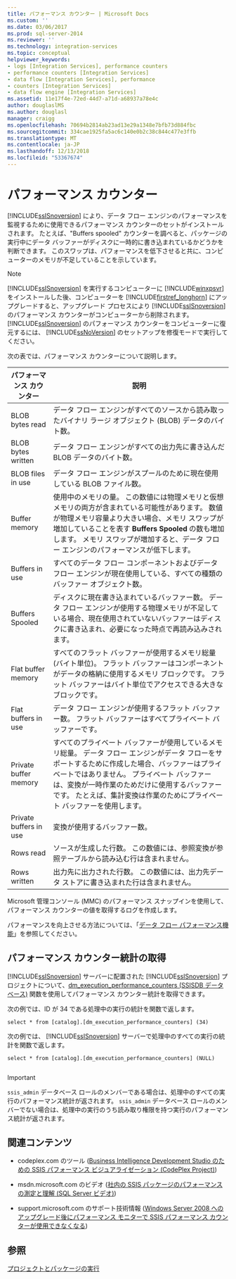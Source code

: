 ```yaml
---
title: パフォーマンス カウンター | Microsoft Docs
ms.custom: ''
ms.date: 03/06/2017
ms.prod: sql-server-2014
ms.reviewer: ''
ms.technology: integration-services
ms.topic: conceptual
helpviewer_keywords:
- logs [Integration Services], performance counters
- performance counters [Integration Services]
- data flow [Integration Services], performance
- counters [Integration Services]
- data flow engine [Integration Services]
ms.assetid: 11e17f4e-72ed-44d7-a71d-a68937a78e4c
author: douglaslMS
ms.author: douglasl
manager: craigg
ms.openlocfilehash: 70694b2814ab23ad13e29a1348e7bfb73d884fbc
ms.sourcegitcommit: 334cae1925fa5ac6c140e0b2c38c844c477e3ffb
ms.translationtype: MT
ms.contentlocale: ja-JP
ms.lasthandoff: 12/13/2018
ms.locfileid: "53367674"
---
```

# <a name="performance-counters"></a>パフォーマンス カウンター
  [!INCLUDE[ssISnoversion](../../includes/ssisnoversion-md.md)] により、データ フロー エンジンのパフォーマンスを監視するために使用できるパフォーマンス カウンターのセットがインストールされます。 たとえば、"Buffers spooled" カウンターを調べると、パッケージの実行中にデータ バッファーがディスクに一時的に書き込まれているかどうかを判断できます。 このスワップは、パフォーマンスを低下させると共に、コンピューターのメモリが不足していることを示しています。  
  
> [!NOTE]  
>  [!INCLUDE[ssISnoversion](../../includes/ssisnoversion-md.md)] を実行するコンピューターに [!INCLUDE[winxpsvr](../../includes/winxpsvr-md.md)] をインストールした後、コンピューターを [!INCLUDE[firstref_longhorn](../../includes/firstref-longhorn-md.md)] にアップグレードすると、アップグレード プロセスにより [!INCLUDE[ssISnoversion](../../includes/ssisnoversion-md.md)] のパフォーマンス カウンターがコンピューターから削除されます。 [!INCLUDE[ssISnoversion](../../includes/ssisnoversion-md.md)] のパフォーマンス カウンターをコンピューターに復元するには、 [!INCLUDE[ssNoVersion](../../includes/ssnoversion-md.md)] のセットアップを修復モードで実行してください。  
  
 次の表では、パフォーマンス カウンターについて説明します。  
  
|パフォーマンス カウンター|説明|  
|-------------------------|-----------------|  
|BLOB bytes read|データ フロー エンジンがすべてのソースから読み取ったバイナリ ラージ オブジェクト (BLOB) データのバイト数。|  
|BLOB bytes written|データ フロー エンジンがすべての出力先に書き込んだ BLOB データのバイト数。|  
|BLOB files in use|データ フロー エンジンがスプールのために現在使用している BLOB ファイル数。|  
|Buffer memory|使用中のメモリの量。 この数値には物理メモリと仮想メモリの両方が含まれている可能性があります。 数値が物理メモリ容量より大きい場合、メモリ スワップが増加していることを表す **Buffers Spooled** の数も増加します。 メモリ スワップが増加すると、データ フロー エンジンのパフォーマンスが低下します。|  
|Buffers in use|すべてのデータ フロー コンポーネントおよびデータ フロー エンジンが現在使用している、すべての種類のバッファー オブジェクト数。|  
|Buffers Spooled|ディスクに現在書き込まれているバッファー数。 データ フロー エンジンが使用する物理メモリが不足している場合、現在使用されていないバッファーはディスクに書き込まれ、必要になった時点で再読み込みされます。|  
|Flat buffer memory|すべてのフラット バッファーが使用するメモリ総量 (バイト単位)。 フラット バッファーはコンポーネントがデータの格納に使用するメモリ ブロックです。 フラット バッファーはバイト単位でアクセスできる大きなブロックです。|  
|Flat buffers in use|データ フロー エンジンが使用するフラット バッファー数。 フラット バッファーはすべてプライベート バッファーです。|  
|Private buffer memory|すべてのプライベート バッファーが使用しているメモリ総量。 データ フロー エンジンがデータ フローをサポートするために作成した場合、バッファーはプライベートではありません。 プライベート バッファーは、変換が一時作業のためだけに使用するバッファーです。 たとえば、集計変換は作業のためにプライベート バッファーを使用します。|  
|Private buffers in use|変換が使用するバッファー数。|  
|Rows read|ソースが生成した行数。 この数値には、参照変換が参照テーブルから読み込む行は含まれません。|  
|Rows written|出力先に出力された行数。 この数値には、出力先データ ストアに書き込まれた行は含まれません。|  
  
 Microsoft 管理コンソール (MMC) のパフォーマンス スナップインを使用して、パフォーマンス カウンターの値を取得するログを作成します。  
  
 パフォーマンスを向上させる方法については、「[データ フロー パフォーマンス機能](../data-flow/data-flow-performance-features.md)」を参照してください。  
  
## <a name="obtain-performance-counter-statistics"></a>パフォーマンス カウンター統計の取得  
 [!INCLUDE[ssISnoversion](../../includes/ssisnoversion-md.md)] サーバーに配置された [!INCLUDE[ssISnoversion](../../includes/ssisnoversion-md.md)] プロジェクトについて、[dm_execution_performance_counters (SSISDB データベース)](/sql/integration-services/functions-dm-execution-performance-counters) 関数を使用してパフォーマンス カウンター統計を取得できます。  
  
 次の例では、ID が 34 である処理中の実行の統計を関数で返します。  
  
```  
select * from [catalog].[dm_execution_performance_counters] (34)  
```  
  
 次の例では、 [!INCLUDE[ssISnoversion](../../includes/ssisnoversion-md.md)] サーバーで処理中のすべての実行の統計を関数で返します。  
  
```  
select * from [catalog].[dm_execution_performance_counters] (NULL)  
  
```  
  
> [!IMPORTANT]  
>  `ssis_admin` データベース ロールのメンバーである場合は、処理中のすべての実行のパフォーマンス統計が返されます。  `ssis_admin` データベース ロールのメンバーでない場合は、処理中の実行のうち読み取り権限を持つ実行のパフォーマンス統計が返されます。  
  
## <a name="related-content"></a>関連コンテンツ  
  
-   codeplex.com のツール ([Business Intelligence Development Studio のための SSIS パフォーマンス ビジュアライゼーション (CodePlex Project)](https://go.microsoft.com/fwlink/?LinkId=146626))  
  
-   msdn.microsoft.com のビデオ ([社内の SSIS パッケージのパフォーマンスの測定と理解 (SQL Server ビデオ)](https://go.microsoft.com/fwlink/?LinkId=150497))  
  
-   support.microsoft.com のサポート技術情報 ([Windows Server 2008 へのアップグレード後にパフォーマンス モニターで SSIS パフォーマンス カウンターが使用できなくなる](https://go.microsoft.com/fwlink/?LinkId=235319))  
  
## <a name="see-also"></a>参照  
 [プロジェクトとパッケージの実行](../packages/run-integration-services-ssis-packages.md)  
  
  
